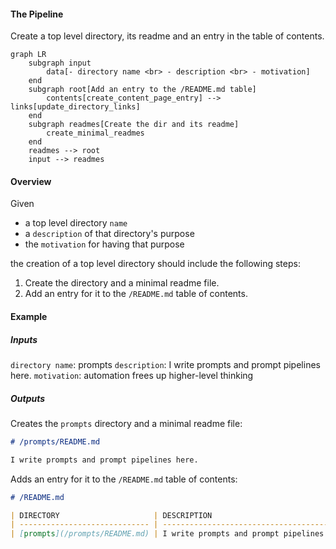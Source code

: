 #### The Pipeline
Create a top level directory, its readme and an entry in the table of contents.
```mermaid
graph LR
    subgraph input
        data[- directory name <br> - description <br> - motivation]
    end
    subgraph root[Add an entry to the /README.md table]
        contents[create_content_page_entry] --> links[update_directory_links]
    end
    subgraph readmes[Create the dir and its readme]
        create_minimal_readmes
    end
    readmes --> root
    input --> readmes
```

#### Overview

Given

- a top level directory `name`
- a `description` of that directory's purpose
- the `motivation` for having that purpose

the creation of a top level directory should include the following steps:

1. Create the directory and a minimal readme file.
2. Add an entry for it to the `/README.md` table of contents.



#### Example
##### Inputs
`directory name`: prompts
`description`: I write prompts and prompt pipelines here.
`motivation`: automation frees up higher-level thinking

##### Outputs
Creates the `prompts` directory and a minimal readme file:

```markdown
# /prompts/README.md

I write prompts and prompt pipelines here.
```

Adds an entry for it to the `/README.md` table of contents:

```markdown
# /README.md

| DIRECTORY                     | DESCRIPTION                                | MOTIVATION                                |
| ----------------------------- | ------------------------------------------ | ----------------------------------------- |
| [prompts](/prompts/README.md) | I write prompts and prompt pipelines here. | automation frees up higher-level thinking |
```